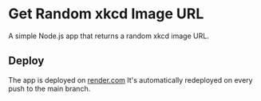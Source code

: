 # Get Random xkcd Image URL

A simple Node.js app that returns a random xkcd image URL.

## Deploy

The app is deployed on [render.com](https://get-random-xkcd-image-url.onrender.com/random-xkcd)
It's automatically redeployed on every push to the main branch.
